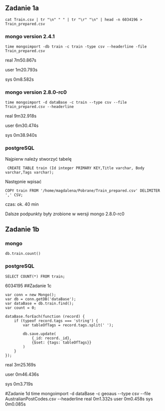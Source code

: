 
## Zadanie 1a

```
cat Train.csv | tr "\n" " " | tr "\r" "\n" | head -n 6034196 > Train_prepared.csv
```
### mongo version 2.4.1
```
time mongoimport -db train -c train -type csv --headerline -file Train_prepared.csv
```
real	7m50.867s  

user	1m20.793s  

sys	0m8.582s  
### mongo version 2.8.0-rc0

```
time mongoimport -d dataBase -c train --type csv --file Train_prepared.csv --headerline
```
real	9m32.918s  

user	6m30.474s  

sys	0m38.940s  
### postgreSQL  
Najpierw należy stworzyć tabelę
````
 CREATE TABLE train (Id integer PRIMARY KEY,Title varchar, Body varchar,Tags varchar);
````
Następnie wpisać
````
COPY train FROM '/home/magdalena/Pobrane/Train_prepared.csv' DELIMITER ',' CSV;  
````
czas: ok. 40 min

Dalsze podpunkty były zrobione w wersji mongo  2.8.0-rc0
## Zadanie 1b
### mongo
```
db.train.count()
```
### postgreSQL
````
SELECT COUNT(*) FROM train;
````

6034195
##Zadanie 1c
```
var conn = new Mongo();
var db = conn.getDB('dataBase');
var dataBase = db.train.find();
var count = 0;

dataBase.forEach(function (record) {
	if (typeof record.tags === 'string') {
		var tableOfTags = record.tags.split(' ');

		db.save.update(
			{_id: record._id},
			{$set: {tags: tableOfTags}}
		)
	}
});
````
real	3m25.169s  

user	0m46.436s  

sys	0m3.719s  



#Zadanie 1d
time mongoimport -d dataBase -c geoaus --type csv --file AustralianPostCodes.csv --headerline
real	0m1.332s
user	0m0.458s
sys	0m0.085s

